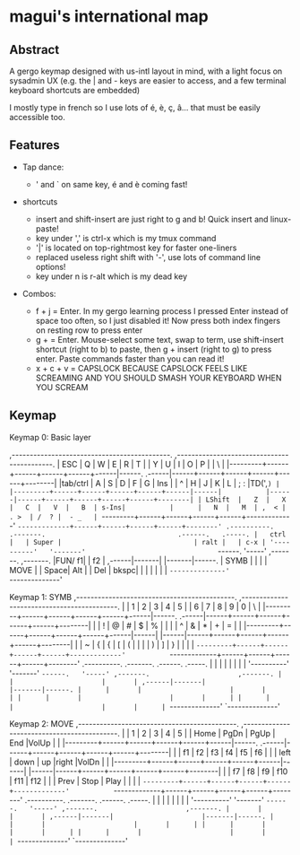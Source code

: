 # magui's international map

## Abstract

A gergo keymap designed with us-intl layout in mind, with a light focus on sysadmin UX (e.g. the | and - keys are easier to access, and a few terminal keyboard shortcuts are embedded)

I mostly type in french so I use lots of é, è, ç, â... that must be easily accessible too.


## Features

- Tap dance:
  - ' and \` on same key, é and è coming fast!

- shortcuts
  - insert and shift-insert are just right to g and b! Quick insert and linux-paste!
  - key under ',' is ctrl-x which is my tmux command
  - '|' is located on top-rightmost key for faster one-liners
  - replaced useless right shift with '-', use lots of command line options!
  - key under n is r-alt which is my dead key

- Combos:
  - f + j = Enter. In my gergo learning process I pressed Enter instead of space too often, so I just disabled it! Now press both index fingers on resting row to press enter
  - g + <insert> = Enter. Mouse-select some text, swap to term, use shift-insert shortcut (right to b) to paste, then g + insert (right to g) to press enter. Paste commands faster than you can read it!
  - x + c + v = CAPSLOCK BECAUSE CAPSLOCK FEELS LIKE SCREAMING AND YOU SHOULD SMASH YOUR KEYBOARD WHEN YOU SCREAM

## Keymap
Keymap 0: Basic layer

,--------------------------------------------.                         ,-------------------------------------------.
|  ESC    |   Q  |   W  |   E  |   R  |   T  |                         |   Y  |   U  |   I  |   O  |   P  |  | \   |
|---------+------+------+------+------+------|------.           .------|------+------+------+------+------+--------|
|tab/ctrl |   A  |   S  |  D   |   F  |   G  | Ins  |           |  ^   |   H  |   J  |   K  |   L  | ;  : |TD(',`) |
|---------+------+------+------+------+------|------|           |------|------+------+------+------+------+--------|
| LShift  |   Z  |   X  |   C  |   V  |   B  | s-Ins|           |      |   N  |   M  | ,  < | . >  | /  ? |  - _   |
`---------+------+------+------+------+-------------'           `-------------+------+------+------+------+--------'
                   .----------.   .-------.                                 .------.   .-----.
                   |   ctrl   |   | Super |                                 | ralt |   | c-x |
                   '----------'   '-------'                                 `------.   '-----'
                                       ,-------.                      ,-------.
                                       |FUN/ f1|                      |   f2  |
                                ,------|-------|                      |-------|------.
                                | SYMB |       |                      |       | MOVE |
                                | Space|  Alt  |                      | Del   | bkspc|
                                |      |       |                      |       |      |
                                `--------------'                      `--------------'

Keymap 1: SYMB
,--------------------------------------------.                         ,-------------------------------------------.
|         |   1  |   2  |   3  |   4  |   5  |                         |   6  |   7  |   8  |   9  |   0  |   \    |
|---------+------+------+------+------+------|------.           .------|------+------+------+------+------+--------|
|         |   !  |   @  |   #  |   $  |   %  |      |           |      |   ^  |   &  |   *  |   +  |   =  |        |
|---------+------+------+------+------+------|------|           |------|------+------+------+------+------+--------|
|         |   ~  |   {  |   {  |   [  |   (  |      |           |      |   )  |   ]  |   }  |      |      |        |
`---------+------+------+------+------+-------------'           `-------------+------+------+------+------+--------'
                   .----------.   .-------.                                 .------.   .-----.
                   |          |   |       |                                 |      |   |     |
                   '----------'   '-------'                                 `------.   '-----'
                                       ,-------.                      ,-------.
                                       |       |                      |       |
                                ,------|-------|                      |-------|------.
                                |      |       |                      |       |      |
                                |      |       |                      |       |      |
                                |      |       |                      |       |      |
                                `--------------'                      `--------------'

Keymap 2: MOVE
,--------------------------------------------.                         ,-------------------------------------------.
|         |   1  |   2  |   3  |   4  |   5  |                         | Home | PgDn | PgUp | End  |VolUp |        |
|---------+------+------+------+------+------|------.           .------|------+------+------+------+------+--------|
|         |  f1  |  f2  |  f3  |  f4  |  f5  |  f6  |           |      | left | down |  up  |right |VolDn |        |
|---------+------+------+------+------+------|------|           |------|------+------+------+------+------+--------|
|         |  f7  |  f8  |  f9  |  f10 |  f11 | f12  |           |      | Prev | Stop | Play |      |      |        |
`---------+------+------+------+------+-------------'           `-------------+------+------+------+------+--------'
                   .----------.   .-------.                                 .------.   .-----.
                   |          |   |       |                                 |      |   |     |
                   '----------'   '-------'                                 `------.   '-----'
                                       ,-------.                      ,-------.
                                       |       |                      |       |
                                ,------|-------|                      |-------|------.
                                |      |       |                      |       |      |
                                |      |       |                      |       |      |
                                |      |       |                      |       |      |
                                `--------------'                      `--------------'

